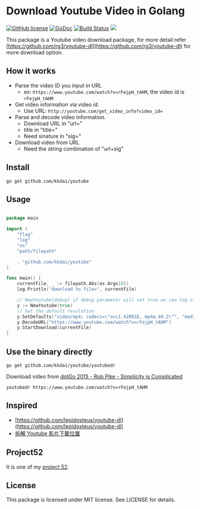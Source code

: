 Download Youtube Video in Golang
==================

[![GitHub license](https://img.shields.io/badge/license-MIT-blue.svg)](https://raw.githubusercontent.com/kkdai/youtube/master/LICENSE)  [![GoDoc](https://godoc.org/github.com/kkdai/youtube?status.svg)](https://godoc.org/github.com/kkdai/youtube)  [![Build Status](https://travis-ci.org/kkdai/youtube.svg?branch=master)](https://travis-ci.org/kkdai/youtube) [![](https://goreportcard.com/badge/github.com/kkdai/youtube)](https://goreportcard.com/badge/github.com/kkdai/youtube)



This package is a Youtube video download package, for more detail refer [https://github.com/rg3/youtube-dl](https://github.com/rg3/youtube-dl) for more download option.


How it works
---------------

- Parse the video ID you input in URL
	- ex: `https://www.youtube.com/watch?v=rFejpH_tAHM`, the video id is `rFejpH_tAHM`
- Get video information via video id.
	- Use URL: `http://youtube.com/get_video_info?video_id=`
- Parse and decode video information.
	- Download URL in "url="
	- title in "title="
	- Need sinature in "sig="
- Download video from URL
	- Need the string combination of "url+sig"

Install
---------------
`go get github.com/kkdai/youtube`


Usage
---------------

```go

package main

import (
	"flag"
	"log"
	"os"
	"path/filepath"

	. "github.com/kkdai/youtube"
)

func main() {
	currentFile, _ := filepath.Abs(os.Args[0])
	log.Println("download to file=", currentFile)

	// NewYoutube(debug) if debug parameter will set true we can log of messages
	y := NewYoutube(true)
	// Set the default resolution
	y.SetDefaults("video/mp4; codecs=\"avc1.42001E, mp4a.40.2\"", "medium")
	y.DecodeURL("https://www.youtube.com/watch?v=rFejpH_tAHM")
	y.StartDownload(currentFile)
}
```

Use the binary directly
---------------
`go get github.com/kkdai/youtube/youtubedr`

Download video from [dotGo 2015 - Rob Pike - Simplicity is Complicated](https://www.youtube.com/watch?v=rFejpH_tAHM)

```
youtubedr https://www.youtube.com/watch?v=rFejpH_tAHM
```


Inspired
---------------

- [https://github.com/lepidosteus/youtube-dl](https://github.com/lepidosteus/youtube-dl)
- [拆解 Youtube 影片下載位置](http://hkgoldenmra.blogspot.tw/2013/05/youtube.html)

Project52
---------------

It is one of my [project 52](https://github.com/kkdai/project52).


License
---------------

This package is licensed under MIT license. See LICENSE for details.
